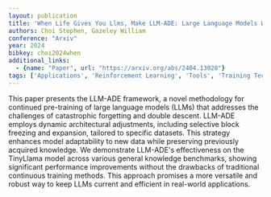 ```yaml
---
layout: publication
title: 'When Life Gives You Llms, Make LLM-ADE: Large Language Models With Adaptive Data Engineering'
authors: Choi Stephen, Gazeley William
conference: "Arxiv"
year: 2024
bibkey: choi2024when
additional_links:
  - {name: "Paper", url: "https://arxiv.org/abs/2404.13028"}
tags: ['Applications', 'Reinforcement Learning', 'Tools', 'Training Techniques', 'Uncategorized']
---
```

This paper presents the LLM-ADE framework, a novel methodology for continued pre-training of large language models (LLMs) that addresses the challenges of catastrophic forgetting and double descent. LLM-ADE employs dynamic architectural adjustments, including selective block freezing and expansion, tailored to specific datasets. This strategy enhances model adaptability to new data while preserving previously acquired knowledge. We demonstrate LLM-ADE's effectiveness on the TinyLlama model across various general knowledge benchmarks, showing significant performance improvements without the drawbacks of traditional continuous training methods. This approach promises a more versatile and robust way to keep LLMs current and efficient in real-world applications.
